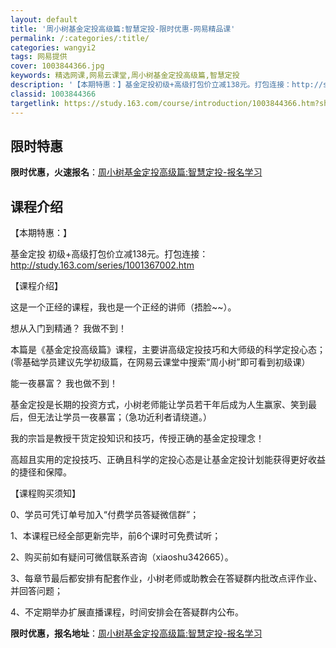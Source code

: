 ```yaml
---
layout: default
title: '周小树基金定投高级篇:智慧定投-限时优惠-网易精品课'
permalink: /:categories/:title/
categories: wangyi2
tags: 网易提供
cover: 1003844366.jpg
keywords: 精选网课,网易云课堂,周小树基金定投高级篇,智慧定投
description: '【本期特惠：】基金定投初级+高级打包价立减138元。打包连接：http://study.163.com/series/1'
classid: 1003844366
targetlink: https://study.163.com/course/introduction/1003844366.htm?share=1&shareId=1025206652&utm_campaign=share&utm_medium=iphoneShare&utm_source=&utm_u=1025206652
---
```


## 限时特惠

**限时优惠，火速报名**：[周小树基金定投高级篇:智慧定投-报名学习](https://study.163.com/course/introduction/1003844366.htm?share=1&shareId=1025206652&utm_campaign=share&utm_medium=iphoneShare&utm_source=&utm_u=1025206652)

## 课程介绍

【本期特惠：】

基金定投 初级+高级打包价立减138元。打包连接：http://study.163.com/series/1001367002.htm





【课程介绍】

这是一个正经的课程，我也是一个正经的讲师（捂脸~~）。



想从入门到精通？  我做不到！

本篇是《基金定投高级篇》课程，主要讲高级定投技巧和大师级的科学定投心态；(零基础学员建议先学初级篇，在网易云课堂中搜索“周小树”即可看到初级课）



能一夜暴富？  我也做不到！

基金定投是长期的投资方式，小树老师能让学员若干年后成为人生赢家、笑到最后，但无法让学员一夜暴富；（急功近利者请绕道。）



我的宗旨是教授干货定投知识和技巧，传授正确的基金定投理念！

高超且实用的定投技巧、正确且科学的定投心态是让基金定投计划能获得更好收益的捷径和保障。



【课程购买须知】

0、学员可凭订单号加入“付费学员答疑微信群”；

1、本课程已经全部更新完毕，前6个课时可免费试听；

2、购买前如有疑问可微信联系咨询（xiaoshu342665）。

3、每章节最后都安排有配套作业，小树老师或助教会在答疑群内批改点评作业、并回答问题；

4、不定期举办扩展直播课程，时间安排会在答疑群内公布。

**限时优惠，报名地址**：[周小树基金定投高级篇:智慧定投-报名学习](https://study.163.com/course/introduction/1003844366.htm?share=1&shareId=1025206652&utm_campaign=share&utm_medium=iphoneShare&utm_source=&utm_u=1025206652)

